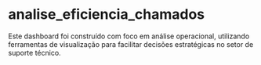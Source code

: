 # analise_eficiencia_chamados
Este dashboard foi construído com foco em análise operacional, utilizando ferramentas de visualização para facilitar decisões estratégicas no setor de suporte técnico. 
